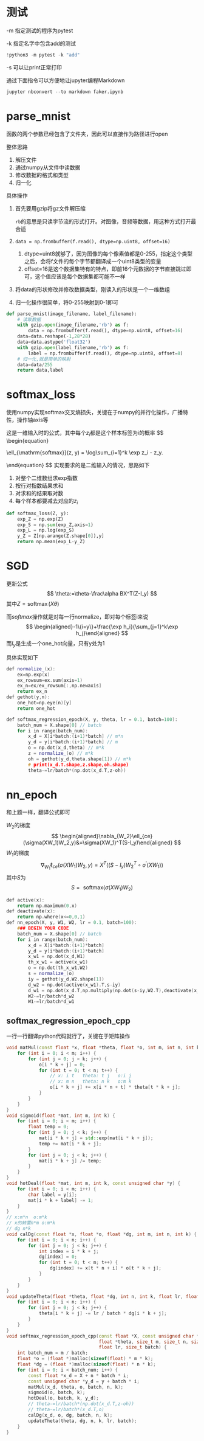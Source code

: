 # 测试

-m 指定测试的程序为pytest

-k 指定名字中包含add的测试

```python
!python3 -m pytest -k "add"
```

-s 可以让print正常打印

通过下面指令可以方便地让jupyter编程Markdown

```python
jupyter nbconvert --to markdown faker.ipynb
```



# parse_mnist

函数的两个参数已经包含了文件夹，因此可以直接作为路径进行open

整体思路

1. 解压文件
2. 通过numpy从文件中读数据
3. 修改数据的格式和类型
4. 归一化

具体操作

1. 首先要用gzip将gz文件解压缩

    `rb`的意思是只读字节流的形式打开。对图像，音频等数据，用这种方式打开最合适

2. `data = np.frombuffer(f.read(), dtype=np.uint8, offset=16)`

    1. dtype=uint8就够了，因为图像的每个像素值都是0-255，指定这个类型之后，会将f文件的每个字节都翻译成一个uint8类型的变量
    2. offset=16是这个数据集特有的特点，即前16个元数据的字节直接跳过即可，这个值应该是每个数据集都可能不一样

3. 将data的形状修改并修改数据类型，刚读入的形状是一个一维数组

4. 归一化操作很简单，将0-255映射到0-1即可

```python
def parse_mnist(image_filename, label_filename):
    # 读取数据
    with gzip.open(image_filename,'rb') as f:
        data = np.frombuffer(f.read(), dtype=np.uint8, offset=16)
    data=data.reshape(-1,28*28)
    data=data.astype('float32')
    with gzip.open(label_filename,'rb') as f:
        label = np.frombuffer(f.read(), dtype=np.uint8, offset=8)
    # 归一化,就是简单的映射
    data=data/255
    return data,label
```

# softmax_loss

使用numpy实现softmax交叉熵损失，关键在于numpy的并行化操作，广播特性，操作轴axis等

这是一维输入时的公式，其中每个$z_i$都是这个样本标签为i的概率
$$
\begin{equation}

\ell_{\mathrm{softmax}}(z, y) = \log\sum_{i=1}^k \exp z_i - z_y.

\end{equation}
$$
实现要求的是二维输入的情况，思路如下

1. 对整个二维数组求exp指数
2. 按行对指数结果求和
3. 对求和的结果取对数
4. 每个样本都要减去对应的$z_i$

```python
def softmax_loss(Z, y):
    exp_Z = np.exp(Z)
    exp_S = np.sum(exp_Z,axis=1)
    exp_L = np.log(exp_S)
    y_Z = Z[np.arange(Z.shape[0]),y]
    return np.mean(exp_L-y_Z)
```

# SGD

更新公式
$$
\theta:=\theta-\frac\alpha BX^T(Z-I_y)
$$
其中$Z=\operatorname{softmax}(X\theta)$

而$softmax$操作就是对每一行normalize，即对每个标签i来说
$$
\begin{aligned}-1\{i=y\}+\frac{\exp h_i}{\sum_{j=1}^k\exp h_j}\end{aligned}
$$
而$I_y$是生成一个one_hot向量，只有y处为1

具体实现如下

```c++
def normalize_(x):
    ex=np.exp(x)
    ex_rowsum=ex.sum(axis=1)
    ex_n=ex/ex_rowsum[:,np.newaxis]
    return ex_n
def gethot(y,n):
    one_hot=np.eye(n)[y]
    return one_hot

def softmax_regression_epoch(X, y, theta, lr = 0.1, batch=100):
    batch_num = X.shape[0] // batch
    for i in range(batch_num):
        x_d = X[i*batch:(i+1)*batch] // m*n
        y_d = y[i*batch:(i+1)*batch] // m
        o = np.dot(x_d,theta) // m*k
        z = normalize_(o) // m*k
        oh = gethot(y_d,theta.shape[1]) // m*k
        # print(x_d.T.shape,z.shape,oh.shape)
        theta-=lr/batch*(np.dot(x_d.T,z-oh))
```

# nn_epoch

和上题一样，翻译公式即可

$W_2$的梯度
$$
\begin{aligned}\nabla_{W_2}\ell_{ce}(\sigma(XW_1)W_2,y)&=\sigma(XW_1)^T(S-I_y)\end{aligned}
$$
$W_1$的梯度
$$
\nabla_{W_1}\ell_{ce}(\sigma(XW_1)W_2,y)=X^T\left((S-I_y)W_2^T\circ\sigma^{\prime}(XW_1)\right)
$$
其中$S$为
$$
S=\text{ softmax}(\sigma(XW_1)W_2)
$$

```c++
def active(x):
    return np.maximum(0,x)
def deactivate(x):
    return np.where(x<=0,0,1)
def nn_epoch(X, y, W1, W2, lr = 0.1, batch=100):
    ### BEGIN YOUR CODE
    batch_num = X.shape[0] // batch
    for i in range(batch_num):
        x_d = X[i*batch:(i+1)*batch]
        y_d = y[i*batch:(i+1)*batch]
        x_w1 = np.dot(x_d,W1)
        th_x_w1 = active(x_w1)
        o = np.dot(th_x_w1,W2)
        s = normalize_(o)
        iy = gethot(y_d,W2.shape[1])
        d_w2 = np.dot(active(x_w1).T,s-iy)
        d_w1 = np.dot(x_d.T,np.multiply(np.dot(s-iy,W2.T),deactivate(x_w1)))
        W2-=lr/batch*d_w2
        W1-=lr/batch*d_w1
```

## softmax_regression_epoch_cpp

一行一行翻译python代码就行了，关键在于矩阵操作

```c++
void matMul(const float *x, float *theta, float *o, int m, int n, int k) {
    for (int i = 0; i < m; i++) {
        for (int j = 0; j < k; j++) {
            o[i * k + j] = 0;
            for (int t = 0; t < n; t++) {
                // x: i t   theta: t j   o:i j
                // x: m n   theta: n k   o:m k
                o[i * k + j] += x[i * n + t] * theta[t * k + j];
            }
        }
    }
}
void sigmoid(float *mat, int m, int k) {
    for (int i = 0; i < m; i++) {
        float temp = 0;
        for (int j = 0; j < k; j++) {
            mat[i * k + j] = std::exp(mat[i * k + j]);
            temp += mat[i * k + j];
        }
        for (int j = 0; j < k; j++) {
            mat[i * k + j] /= temp;
        }
    }
}
void hotDeal(float *mat, int m, int k, const unsigned char *y) {
    for (int i = 0; i < m; i++) {
        char label = y[i];
        mat[i * k + label] -= 1;
    }
}
// x:m*n  o:m*k
// x的转置n*m o:m*k
// dg n*k
void calDg(const float *x, float *o, float *dg, int m, int n, int k) {
    for (int i = 0; i < n; i++) {
        for (int j = 0; j < k; j++) {
            int index = i * k + j;
            dg[index] = 0;
            for (int t = 0; t < m; t++) {
                dg[index] += x[t * n + i] * o[t * k + j];
            }
        }
    }
}
void updateTheta(float *theta, float *dg, int n, int k, float lr, float batch) {
    for (int i = 0; i < n; i++) {
        for (int j = 0; j < k; j++) {
            theta[i * k + j] -= lr / batch * dg[i * k + j];
        }
    }
}
void softmax_regression_epoch_cpp(const float *X, const unsigned char *y,
                                  float *theta, size_t m, size_t n, size_t k,
                                  float lr, size_t batch) {
    int batch_num = m / batch;
    float *o = (float *)malloc(sizeof(float) * m * k);
    float *dg = (float *)malloc(sizeof(float) * n * k);
    for (int i = 0; i < batch_num; i++) {
        const float *x_d = X + n * batch * i;
        const unsigned char *y_d = y + batch * i;
        matMul(x_d, theta, o, batch, n, k);
        sigmoid(o, batch, k);
        hotDeal(o, batch, k, y_d);
        // theta-=lr/batch*(np.dot(x_d.T,z-oh))
        // theta-=lr/batch*(x_d.T,o)
        calDg(x_d, o, dg, batch, n, k);
        updateTheta(theta, dg, n, k, lr, batch);
    }
}
```




